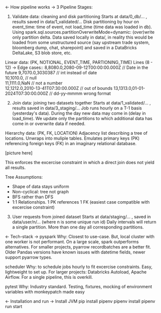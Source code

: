 
<- How pipeline works ->
3 Pipeline Stages:

1) Validate data: cleaning and disk partitioning
Starts at data/0_db/... , results saved in data/1_validated/...
Disk partitioning by hour on event_time: time of event, not load_time (time data was loaded in db).
Using spark.sql.sources.partitionOverwriteMode=dynamic: (over)write only partition delta.
Data saved locally in data/, in reality this would be loaded from some unstructured source (say upstream trade system, bloomberg dump, chat, sharepoint) and saved in a DataBricks DeltaLake, S3 blob store, etc.

Linear data: (PK, NOTIONAL, EVENT_TIME, PARTIONING_TIME)
Lines (8 - 12) -> Edge cases::
8,8080.0,2080-09-12T00:00:00.000Z       // Date in the future
9,7070.0,3030387                        // int instead of date       
10,1010.0,                              // null                
11,1111.0,NaN                           // not a number        
12,1212.0,2010-13-41T07:30:00.000Z      // out of bounds
13,1313.0,01-01-2024T07:30:00.000Z      // dd-yy-mmmm wrong format

2) Join data: joining two datasets together
Starts at data/1_validated/... , results saved in data/3_staging/...
Job runs hourly on a T-1 basis (yesterday's data). During the day new data may come in (delay in load_time).
We update only the partitions to which additional data has come in or overwrite data if needed.

Hierarchy data: (PK, FK, LOCATION)
Adjacency list describing a tree of locations. Unwraps into muliple tables.
Emulates primary keys (PK) referencing foreign keys (FK) in an imaginary relational database.

[picture here]

This enforces the excercise constraint in which a direct join does not yield all results.

Tree Assumptions:
- Shape of data stays uniform
- Non-cyclical: tree not graph
- BFS rather than DFS
- 1:1 Relationships. 1 PK references 1 FK (easiest case compatible with excercise constraint)

3) User requests from joined dataset
Starts at data/staging/... , saved in data/user/n/... (where n is some unique run id)
Daily intervals will return a single partition. More than one day all corresponding partitions.


<- Tech-stack ->
pyspark
Why: Closest to use-case. But, local cluster with one worker is not performant. On a large scale, spark outperforms alternatives. For smaller projects, pyarrow recordbatches are a better fit. Older Pandas versions have known issues with datetime fields, newer support pyarrow types.

scheduler 
Why: to schedule jobs hourly to fit excercise constraints. Easy, lightweight to set up. For larger projects: Databricks Autoload, Apache Airflow. For a single pipeline, this is overkill.

pytest
Why: Industry standard. Testing, fixtures, mocking of environment variables with monkeypatch made easy

<- Installation and run ->
Install JVM
pip install pipenv
pipenv install
pipenv run start
